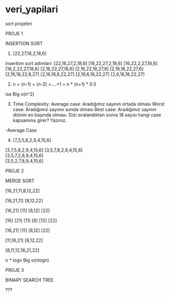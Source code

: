 # veri_yapilari
sort projeleri

PROJE 1

INSERTION SORT

1) [22,27,16,2,18,6]

insertion sort adımları:
[22,16,27,2,18,6]
[16,22,27,2,18,6]
[16,22,2,27,18,6]
[16,2,22,27,18,6]
[2,16,22,27,18,6]
[2,16,22,18,27,6]
[2,16,18,22,27,6]
[2,16,18,22,6,27]
[2,16,18,6,22,27]
[2,16,6,18,22,27]
[2,6,16,18,22,27]

2) n + (n-1) + (n-2) +....+1 = n * (n+1) * 0.5

ise Big o(n^2)

3) Time Complexity: 
Average case: Aradığımız sayının ortada olması
Worst case: Aradığımız sayının sonda olması
Best case: Aradığımız sayının dizinin en başında olması.
Dizi sıralandıktan sonra 18 sayısı hangi case kapsamına girer? Yazınız.

-Average Case


4) [7,3,5,8,2,9,4,15,6] 

[3,7,5,8,2,9,4,15,6]
[3,5,7,8,2,9,4,15,6]  
[3,5,7,2,8,9,4,15,6]  
[3,5,2,7,8,9,4,15,6]  



PROJE 2

MERGE SORT

[16,21,11,8,12,22]

[16,21,11] [8,12,22]

[16,21] [11] [8,12] [22]

[16] [21] [11] [8] [12] [22]

[16,21] [11] [8,12] [22]

[11,16,21] [8,12,22]

[8,11,12,16,21,22]

n * logn
Big o(nlogn)

PROJE 3

BINARY SEARCH TREE

???